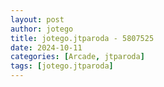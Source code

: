 ```yaml
---
layout: post
author: jotego
title: jotego.jtparoda - 5807525
date: 2024-10-11
categories: [Arcade, jtparoda]
tags: [jotego.jtparoda]
---
```


